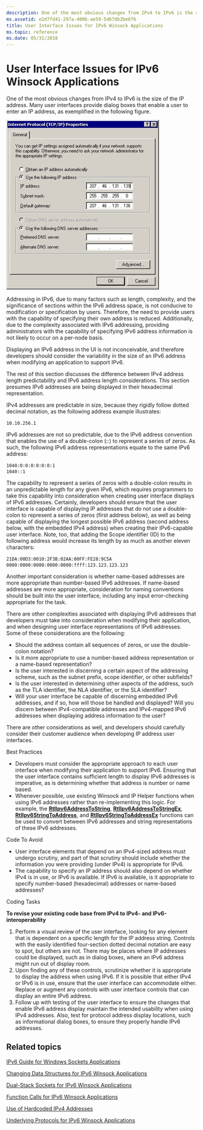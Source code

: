 ```yaml
---
description: One of the most obvious changes from IPv4 to IPv6 is the size of the IP address. Many user interfaces provide dialog boxes that enable a user to enter an IP address, as exemplified in the following figure.
ms.assetid: e2d7fd41-297a-400b-ae59-5d67db2be6f6
title: User Interface Issues for IPv6 Winsock Applications
ms.topic: reference
ms.date: 05/31/2018
---
```


# User Interface Issues for IPv6 Winsock Applications

One of the most obvious changes from IPv4 to IPv6 is the size of the IP address. Many user interfaces provide dialog boxes that enable a user to enter an IP address, as exemplified in the following figure.

![common ipv4 address box in a user interface](images/portingguide001.jpg)

Addressing in IPv6, due to many factors such as length, complexity, and the significance of sections within the IPv6 address space, is not conducive to modification or specification by users. Therefore, the need to provide users with the capability of specifying their own address is reduced. Additionally, due to the complexity associated with IPv6 addressing, providing administrators with the capability of specifying IPv6 address information is not likely to occur on a per-node basis.

Displaying an IPv6 address in the UI is not inconceivable, and therefore developers should consider the variability in the size of an IPv6 address when modifying an application to support IPv6.

The rest of this section discusses the difference between IPv4 address length predictability and IPv6 address length considerations. This section presumes IPv6 addresses are being displayed in their hexadecimal representation.

IPv4 addresses are predictable in size, because they rigidly follow dotted decimal notation, as the following address example illustrates:

``` syntax
10.10.256.1
```

IPv6 addresses are not so predictable, due to the IPv6 address convention that enables the use of a double-colon (::) to represent a series of zeros. As such, the following IPv6 address representations equate to the same IPv6 address:

``` syntax
1040:0:0:0:0:0:0:1
1040::1
```

The capability to represent a series of zeros with a double-colon results in an unpredictable length for any given IPv6, which requires programmers to take this capability into consideration when creating user interface displays of IPv6 addresses. Certainly, developers should ensure that the user interface is capable of displaying IP addresses that do not use a double-colon to represent a series of zeros (first address below), as well as being capable of displaying the longest possible IPv6 address (second address below, with the embedded IPv4 address) when creating their IPv6-capable user interface. Note, too, that adding the Scope identifier (ID) to the following address would increase its length by as much as another eleven characters:

``` syntax
21DA:00D3:0010:2F3B:02AA:00FF:FE28:9C5A
0000:0000:0000:0000:0000:ffff:123.123.123.123
```

Another important consideration is whether name-based addresses are more appropriate than number-based IPv6 addresses. If name-based addresses are more appropriate, consideration for naming conventions should be built into the user interface, including any input error-checking appropriate for the task.

There are other complexities associated with displaying IPv6 addresses that developers must take into consideration when modifying their application, and when designing user interface representations of IPv6 addresses. Some of these considerations are the following:

-   Should the address contain all sequences of zeros, or use the double-colon notation?
-   Is it more appropriate to use a number-based address representation or a name-based representation?
-   Is the user interested in discerning a certain aspect of the addressing scheme, such as the subnet prefix, scope identifier, or other subfields?
-   Is the user interested in determining other aspects of the address, such as the TLA identifier, the NLA identifier, or the SLA identifier?
-   Will your user interface be capable of discerning embedded IPv6 addresses, and if so, how will those be handled and displayed? Will you discern between IPv4-compatible addresses and IPv4-mapped IPv6 addresses when displaying address information to the user?

There are other considerations as well, and developers should carefully consider their customer audience when developing IP address user interfaces.

Best Practices

-   Developers must consider the appropriate approach to each user interface when modifying their application to support IPv6. Ensuring that the user interface contains sufficient length to display IPv6 addresses is imperative, as is determining whether that address is number or name based.
-   Whenever possible, use existing Winsock and IP Helper functions when using IPv6 addresses rather than re-implementing this logic. For example, the [**RtlIpv6AddressToString**](/windows/win32/api/ip2string/nf-ip2string-rtlipv6addresstostringa), [**RtlIpv6AddressToStringEx**](/windows/win32/api/ip2string/nf-ip2string-rtlipv6addresstostringexw), [**RtlIpv6StringToAddress**](/windows/win32/api/ip2string/nf-ip2string-rtlipv6stringtoaddressa), and [**RtlIpv6StringToAddressEx**](/windows/win32/api/ip2string/nf-ip2string-rtlipv6stringtoaddressexw) functions can be used to convert between IPv6 addresses and string representations of these IPv6 addresses.

Code To Avoid

-   User interface elements that depend on an IPv4-sized address must undergo scrutiny, and part of that scrutiny should include whether the information you were providing (under IPv4) is appropriate for IPv6.
-   The capability to specify an IP address should also depend on whether IPv4 is in use, or IPv6 is available. If IPv6 is available, is it appropriate to specify number-based (hexadecimal) addresses or name-based addresses?

Coding Tasks

**To revise your existing code base from IPv4 to IPv4- and IPv6-interoperability**

1.  Perform a visual review of the user interface, looking for any element that is dependent on a specific length for the IP address string. Controls with the easily identified four-section dotted decimal notation are easy to spot, but others are not. There may be places where IP addresses could be displayed, such as in dialog boxes, where an IPv6 address might run out of display room.
2.  Upon finding any of these controls, scrutinize whether it is appropriate to display the address when using IPv6. If it is possible that either IPv4 or IPv6 is in use, ensure that the user interface can accommodate either. Replace or augment any controls with user interface controls that can display an entire IPv6 address.
3.  Follow up with testing of the user interface to ensure the changes that enable IPv6 address display maintain the intended usability when using IPv4 addresses. Also, test for protocol address display locations, such as informational dialog boxes, to ensure they properly handle IPv6 addresses.

## Related topics

<dl> <dt>

[IPv6 Guide for Windows Sockets Applications](ipv6-guide-for-windows-sockets-applications-2.md)
</dt> <dt>

[Changing Data Structures for IPv6 Winsock Applications](changing-data-structures-2.md)
</dt> <dt>

[Dual-Stack Sockets for IPv6 Winsock Applications](dual-stack-sockets.md)
</dt> <dt>

[Function Calls for IPv6 Winsock Applications](function-calls-2.md)
</dt> <dt>

[Use of Hardcoded IPv4 Addresses](use-of-hardcoded-ipv4-addresses-2.md)
</dt> <dt>

[Underlying Protocols for IPv6 Winsock Applications](underlying-protocols-2.md)
</dt> </dl>

 

 
